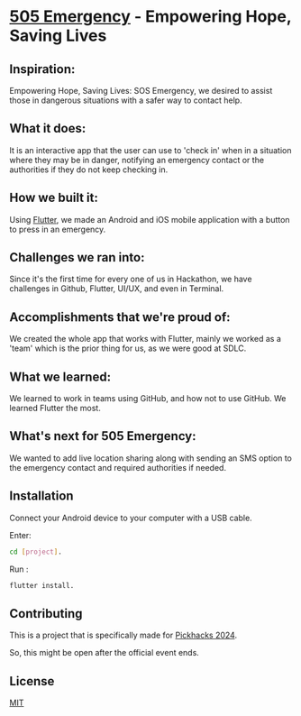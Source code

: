 # [505 Emergency](https://github.com) - Empowering Hope, Saving Lives
## Inspiration: 
Empowering Hope, Saving Lives: SOS Emergency,  we desired to assist those in dangerous situations with a safer way to contact help.

## What it does: 
 It is an interactive app that the user can use to 'check in' when in a situation where they may be in danger, notifying an emergency contact or the authorities if they do not keep checking in.

## How we built it: 
Using [Flutter](https://flutter.dev/), we made an Android and iOS mobile application with a button to press in an emergency.

## Challenges we ran into:
Since it's the first time for every one of us in Hackathon, we have challenges in Github, Flutter, UI/UX, and even in Terminal. 

## Accomplishments that we're proud of: 
 We created the whole app that works with Flutter, mainly we worked as a 'team' which is the prior thing for us, as we were good at SDLC.

## What we learned: 
 We learned to work in teams using GitHub, and how not to use GitHub. We learned Flutter the most.

## What's next for 505 Emergency: 
 We wanted to add live location sharing along with sending an SMS option to the emergency contact and required authorities if needed.

## Installation

Connect your Android device to your computer with a USB cable.

Enter:
```bash
cd [project].
```
Run :
```bash
flutter install.
```


## Contributing

This is a project that is specifically made for [Pickhacks 2024](https://www.pickhacks.io/).

So, this might be open after the official event ends.

## License

[MIT](https://choosealicense.com/licenses/mit/)
